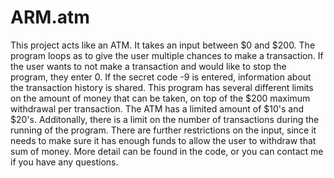 # ARM.atm
This project acts like an ATM. It takes an input between $0 and $200. The program loops as to give the user multiple chances to make a transaction. If the user wants to not make a transaction and would like to stop the program, they enter 0. If the secret code -9 is entered, information about the transaction history is shared. This program has several different limits on the amount of money that can be taken, on top of the $200 maximum withdrawal per transaction. The ATM has a limited amount of $10's and $20's. Additonally, there is a limit on the number of transactions during the running of the program. There are further restrictions on the input, since it needs to make sure it has enough funds to allow the user to withdraw that sum of money. More detail can be found in the code, or you can contact me if you have any questions.
